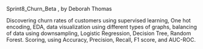 Sprint8_Churn_Beta , by Deborah Thomas

Discovering churn rates of customers using supervised learning,
One hot encoding, EDA, data visualization using different types of graphs, balancing of data using downsampling, Logistic Regression, Decision Tree, Random Forest. 
Scoring, using Accuracy, Precision, Recall, F1 score, and AUC-ROC.
